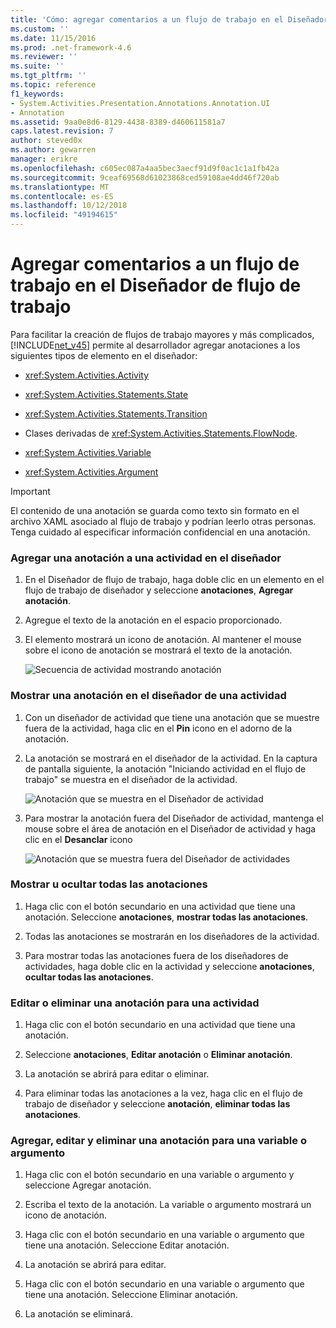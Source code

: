 ```yaml
---
title: 'Cómo: agregar comentarios a un flujo de trabajo en el Diseñador de flujo de trabajo | Microsoft Docs'
ms.custom: ''
ms.date: 11/15/2016
ms.prod: .net-framework-4.6
ms.reviewer: ''
ms.suite: ''
ms.tgt_pltfrm: ''
ms.topic: reference
f1_keywords:
- System.Activities.Presentation.Annotations.Annotation.UI
- Annotation
ms.assetid: 9aa0e8d6-8129-4438-8389-d460611581a7
caps.latest.revision: 7
author: steved0x
ms.author: gewarren
manager: erikre
ms.openlocfilehash: c605ec087a4aa5bec3aecf91d9f0ac1c1a1fb42a
ms.sourcegitcommit: 9ceaf69568d61023868ced59108ae4dd46f720ab
ms.translationtype: MT
ms.contentlocale: es-ES
ms.lasthandoff: 10/12/2018
ms.locfileid: "49194615"
---
```

# <a name="how-to-add-comments-to-a-workflow-in-the-workflow-designer"></a>Agregar comentarios a un flujo de trabajo en el Diseñador de flujo de trabajo
Para facilitar la creación de flujos de trabajo mayores y más complicados, [!INCLUDE[net_v45](../includes/net-v45-md.md)] permite al desarrollador agregar anotaciones a los siguientes tipos de elemento en el diseñador:  
  
-   <xref:System.Activities.Activity>  
  
-   <xref:System.Activities.Statements.State>  
  
-   <xref:System.Activities.Statements.Transition>  
  
-   Clases derivadas de <xref:System.Activities.Statements.FlowNode>.  
  
-   <xref:System.Activities.Variable>  
  
-   <xref:System.Activities.Argument>  
  
> [!IMPORTANT]
>  El contenido de una anotación se guarda como texto sin formato en el archivo XAML asociado al flujo de trabajo y podrían leerlo otras personas. Tenga cuidado al especificar información confidencial en una anotación.  
  
### <a name="adding-an-annotation-to-an-activity-in-the-designer"></a>Agregar una anotación a una actividad en el diseñador  
  
1.  En el Diseñador de flujo de trabajo, haga doble clic en un elemento en el flujo de trabajo de diseñador y seleccione **anotaciones**, **Agregar anotación**.  
  
2.  Agregue el texto de la anotación en el espacio proporcionado.  
  
3.  El elemento mostrará un icono de anotación. Al mantener el mouse sobre el icono de anotación se mostrará el texto de la anotación.  
  
     ![Secuencia de actividad mostrando anotación](../workflow-designer/media/annotation.png "anotación")  
  
### <a name="displaying-an-annotation-in-an-activitys-designer"></a>Mostrar una anotación en el diseñador de una actividad  
  
1.  Con un diseñador de actividad que tiene una anotación que se muestre fuera de la actividad, haga clic en el **Pin** icono en el adorno de la anotación.  
  
2.  La anotación se mostrará en el diseñador de la actividad. En la captura de pantalla siguiente, la anotación "Iniciando actividad en el flujo de trabajo" se muestra en el diseñador de la actividad.  
  
     ![Anotación que se muestra en el Diseñador de actividad](../workflow-designer/media/annotationindesigner.png "AnnotationInDesigner")  
  
3.  Para mostrar la anotación fuera del Diseñador de actividad, mantenga el mouse sobre el área de anotación en el Diseñador de actividad y haga clic en el **Desanclar** icono  
  
     ![Anotación que se muestra fuera del Diseñador de actividades](../workflow-designer/media/annotationoutsidedesigner.png "AnnotationOutsideDesigner")  
  
### <a name="showing-or-hiding-all-annotations"></a>Mostrar u ocultar todas las anotaciones  
  
1.  Haga clic con el botón secundario en una actividad que tiene una anotación. Seleccione **anotaciones**, **mostrar todas las anotaciones**.  
  
2.  Todas las anotaciones se mostrarán en los diseñadores de la actividad.  
  
3.  Para mostrar todas las anotaciones fuera de los diseñadores de actividades, haga doble clic en la actividad y seleccione **anotaciones**, **ocultar todas las anotaciones**.  
  
### <a name="editing-or-deleting-an-annotation-for-an-activity"></a>Editar o eliminar una anotación para una actividad  
  
1.  Haga clic con el botón secundario en una actividad que tiene una anotación.  
  
2.  Seleccione **anotaciones**, **Editar anotación** o **Eliminar anotación**.  
  
3.  La anotación se abrirá para editar o eliminar.  
  
4.  Para eliminar todas las anotaciones a la vez, haga clic en el flujo de trabajo de diseñador y seleccione **anotación**, **eliminar todas las anotaciones**.  
  
### <a name="adding-editing-and-deleting-an-annotation-for-a-variable-or-argument"></a>Agregar, editar y eliminar una anotación para una variable o argumento  
  
1.  Haga clic con el botón secundario en una variable o argumento y seleccione Agregar anotación.  
  
2.  Escriba el texto de la anotación. La variable o argumento mostrará un icono de anotación.  
  
3.  Haga clic con el botón secundario en una variable o argumento que tiene una anotación. Seleccione Editar anotación.  
  
4.  La anotación se abrirá para editar.  
  
5.  Haga clic con el botón secundario en una variable o argumento que tiene una anotación. Seleccione Eliminar anotación.  
  
6.  La anotación se eliminará.